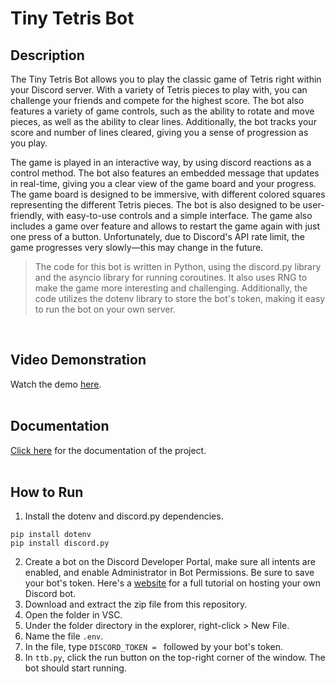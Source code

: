 # Tiny Tetris Bot

## Description

The Tiny Tetris Bot allows you to play the classic game of Tetris right within your Discord server. With a variety of Tetris pieces to play with, you can challenge your friends and compete for the highest score. The bot also features a variety of game controls, such as the ability to rotate and move pieces, as well as the ability to clear lines. Additionally, the bot tracks your score and number of lines cleared, giving you a sense of progression as you play.

The game is played in an interactive way, by using discord reactions as a control method. The bot also features an embedded message that updates in real-time, giving you a clear view of the game board and your progress. The game board is designed to be immersive, with different colored squares representing the different Tetris pieces. The bot is also designed to be user-friendly, with easy-to-use controls and a simple interface. The game also includes a game over feature and allows to restart the game again with just one press of a button. Unfortunately, due to Discord's API rate limit, the game progresses very slowly—this may change in the future.

> The code for this bot is written in Python, using the discord.py library and the asyncio library for running coroutines. It also uses RNG to make the game more interesting and challenging. Additionally, the code utilizes the dotenv library to store the bot's token, making it easy to run the bot on your own server.
<br>

## Video Demonstration

Watch the demo [here](https://drive.google.com/file/d/1Ylk65-2wrIk2a93cwuL8KCYuBMw28OMn/view?usp=sharing).
<br><br>

## Documentation

[Click here](https://drive.google.com/file/d/1vZLSUDlxMKcHaKiRFW_6vlhZ4WEVieIW/view?usp=sharing) for the documentation of the project.
<br><br>

## How to Run

1. Install the dotenv and discord.py dependencies.

```
pip install dotenv
pip install discord.py
```

2. Create a bot on the Discord Developer Portal, make sure all intents are enabled, and enable Administrator in Bot Permissions. Be sure to save your bot's token.
Here's a [website](https://www.freecodecamp.org/news/create-a-discord-bot-with-python/) for a full tutorial on hosting your own Discord bot.
3. Download and extract the zip file from this repository.
4. Open the folder in VSC.
5. Under the folder directory in the explorer, right-click > New File.
6. Name the file ```.env```.
7. In the file, type ```DISCORD_TOKEN = ``` followed by your bot's token.
8. In ```ttb.py```, click the run button on the top-right corner of the window. The bot should start running.
